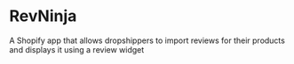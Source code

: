 # RevNinja
A Shopify app that allows dropshippers to import reviews for their products and displays it using a review widget
